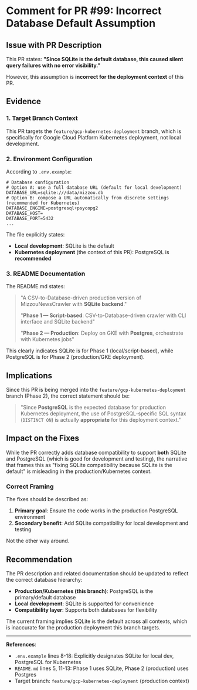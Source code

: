 # Comment for PR #99: Incorrect Database Default Assumption

## Issue with PR Description

This PR states: **"Since SQLite is the default database, this caused silent query failures with no error visibility."**

However, this assumption is **incorrect for the deployment context** of this PR.

## Evidence

### 1. Target Branch Context

This PR targets the `feature/gcp-kubernetes-deployment` branch, which is specifically for Google Cloud Platform Kubernetes deployment, not local development.

### 2. Environment Configuration

According to `.env.example`:

```env
# Database configuration
# Option A: use a full database URL (default for local development)
DATABASE_URL=sqlite:///data/mizzou.db
# Option B: compose a URL automatically from discrete settings (recommended for Kubernetes)
DATABASE_ENGINE=postgresql+psycopg2
DATABASE_HOST=
DATABASE_PORT=5432
...
```

The file explicitly states:
- **Local development**: SQLite is the default
- **Kubernetes deployment** (the context of this PR): PostgreSQL is **recommended**

### 3. README Documentation

The README.md states:
> "A CSV-to-Database-driven production version of MizzouNewsCrawler with **SQLite backend**."
> 
> "**Phase 1 — Script-based**: CSV-to-Database-driven crawler with CLI interface and SQLite backend"
> 
> "**Phase 2 — Production**: Deploy on GKE with **Postgres**, orchestrate with Kubernetes jobs"

This clearly indicates SQLite is for Phase 1 (local/script-based), while PostgreSQL is for Phase 2 (production/GKE deployment).

## Implications

Since this PR is being merged into the `feature/gcp-kubernetes-deployment` branch (Phase 2), the correct statement should be:

> "Since **PostgreSQL** is the expected database for production Kubernetes deployment, the use of PostgreSQL-specific SQL syntax (`DISTINCT ON`) is actually **appropriate** for this deployment context."

## Impact on the Fixes

While the PR correctly adds database compatibility to support **both** SQLite and PostgreSQL (which is good for development and testing), the narrative that frames this as "fixing SQLite compatibility because SQLite is the default" is misleading in the production/Kubernetes context.

### Correct Framing

The fixes should be described as:
1. **Primary goal**: Ensure the code works in the production PostgreSQL environment
2. **Secondary benefit**: Add SQLite compatibility for local development and testing

Not the other way around.

## Recommendation

The PR description and related documentation should be updated to reflect the correct database hierarchy:
- **Production/Kubernetes (this branch)**: PostgreSQL is the primary/default database
- **Local development**: SQLite is supported for convenience
- **Compatibility layer**: Supports both databases for flexibility

The current framing implies SQLite is the default across all contexts, which is inaccurate for the production deployment this branch targets.

---

**References**:
- `.env.example` lines 8-18: Explicitly designates SQLite for local dev, PostgreSQL for Kubernetes
- `README.md` lines 5, 11-13: Phase 1 uses SQLite, Phase 2 (production) uses Postgres
- Target branch: `feature/gcp-kubernetes-deployment` (production context)
